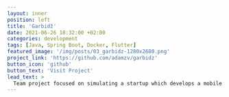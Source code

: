 ```yaml
---
layout: inner
position: left
title: 'Garbidž'
date: 2021-06-26 18:32:00 +02:00
categories: development
tags: [Java, Spring Boot, Docker, Flutter]
featured_image: '/img/posts/03_garbidz-1280x2680.png'
project_link: 'https://github.com/adamzv/garbidz'
button_icon: 'github'
button_text: 'Visit Project'
lead_text: >
  Team project focused on simulating a startup which develops a mobile app for tracking and locating garbage cans around the city. Users can locate nearest garbage cans (general waste, plastic, glass, paper and biowaste) or they can set up notification for the nearest waste collection. Mobile app was created using Flutter, for backend we used Spring Boot, MySQL db and Docker for deployment. Team consisted of 5 developers, I was the teamleader and a backend developer.
---
```

